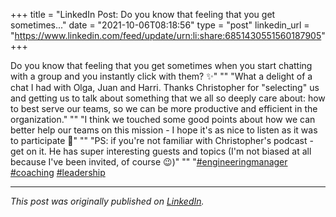 +++
title = "LinkedIn Post: Do you know that feeling that you get sometimes..."
date = "2021-10-06T08:18:56"
type = "post"
linkedin_url = "https://www.linkedin.com/feed/update/urn:li:share:6851430551560187905"
+++

Do you know that feeling that you get sometimes when you start chatting with a group and you instantly click with them? ✨"
""
"What a delight of a chat I had with Olga, Juan and Harri. Thanks Christopher for "selecting" us and getting us to talk about something that we all so deeply care about: how to best serve our teams, so we can be more productive and efficient in the organization."
""
"I think we touched some good points about how we can better help our teams on this mission - I hope it's as nice to listen as it was to participate 🎤"
""
"PS: if you're not familiar with Christopher's podcast - get on it. He has super interesting guests and topics (I'm not biased at all because I've been invited, of course 😉)"
""
"[#engineeringmanager](https://www.linkedin.com/feed/hashtag/engineeringmanager) [#coaching](https://www.linkedin.com/feed/hashtag/coaching) [#leadership](https://www.linkedin.com/feed/hashtag/leadership)

---

*This post was originally published on [LinkedIn](https://www.linkedin.com/in/adrianmoreno/recent-activity/all/).*